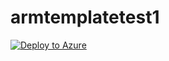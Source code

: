 # armtemplatetest1

<a href="https://portal.azure.com/#create/Microsoft.Template/uri/https%3A%2F%2Fraw.githubusercontent.com%2Fparwejp%2Farmtemplatetest1%2Fdevelopment%2FDeployment%2Fazuredeploywithgitrepo.json" rel="nofollow"><img src="https://camo.githubusercontent.com/8305b5cc13691600fbda2c857999c4153bee5e43/68747470733a2f2f617a7572656465706c6f792e6e65742f6465706c6f79627574746f6e2e706e67" alt="Deploy to Azure" data-canonical-src="https://azuredeploy.net/deploybutton.png"></a>
